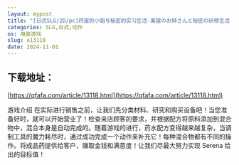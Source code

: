 ```yaml
---
layout: mypost
title: "[日式SLG/2D/pc]药屋的小姐与秘密的实习生活-薬屋のお姉さんと秘密の研修生活 汉化"
categories: SLG,日式,动作
os: 电脑游戏
slug: a13118
date: 2024-11-01
---
```


## 下载地址：

[https://qfafa.com/article/13118.html](https://qfafa.com/article/13118.html)

游戏介绍
在实际进行销售之前，让我们先分类材料、研究和购买设备吧！当您准备好时，就可以开始营业了！检查来店顾客的要求，并根据配方将原料添加到混合物中，混合本身是自动完成的。随着游戏的进行，药水配方变得越来越复杂，当调制工具的魔力耗尽时，通过成功完成一个动作来补充它！每种混合物都有不同的操作。将成品药提供给客户，赚取金钱和满意度！让我们尽最大努力实现 Serena 给出的目标值！
